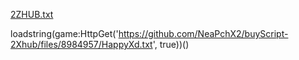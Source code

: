 [2ZHUB.txt]()

loadstring(game:HttpGet('https://github.com/NeaPchX2/buyScript-2Xhub/files/8984957/HappyXd.txt', true))()
